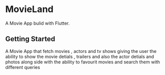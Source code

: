 # MovieLand

A Movie App bulid with Flutter.

## Getting Started

A Movie App that fetch movies , actors and tv shows giving the user the ability to show the movie detials , trailers and also the actor detials and photos along side with the ability to favourit movies and search them with different queries
